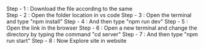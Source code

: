 Step - 1 : Download the file according to the same <br/>
Step - 2 : Open the folder location in vs code
Step - 3 : Open the terminal and type "npm install"
Step - 4 : And then type "npm run dev"
Step - 5 : Open the link in the browser
Step - 6 : Open a new terminal and change the directory by typing the command "cd server"
Step - 7 : And then type "npm run start"
Step - 8 : Now Explore site in website 
